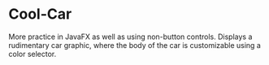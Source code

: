 # Cool-Car
More practice in JavaFX as well as using non-button controls. Displays a rudimentary car graphic, where the body of the car is customizable using a color selector. 
